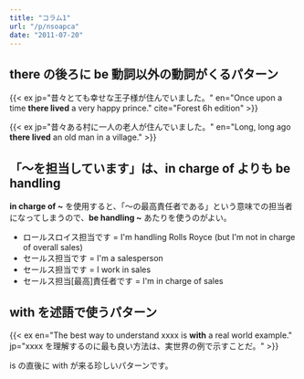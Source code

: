 ```yaml
---
title: "コラム1"
url: "/p/nsoapca"
date: "2011-07-20"
---
```


there の後ろに be 動詞以外の動詞がくるパターン
----

{{< ex jp="昔々とても幸せな王子様が住んでいました。" en="Once upon a time __there lived__ a very happy prince." cite="Forest 6h edition" >}}

{{< ex jp="昔々ある村に一人の老人が住んでいました。" en="Long, long ago __there lived__ an old man in a village." >}}


「〜を担当しています」は、in charge of よりも be handling
----
**in charge of ~** を使用すると、「〜の最高責任者である」という意味での担当者になってしまうので、**be handling ~** あたりを使うのがよい。

* ロールスロイス担当です = I'm handling Rolls Royce (but I'm not in charge of overall sales)
* セールス担当です = I'm a salesperson
* セールス担当です = I work in sales
* セールス担当[最高]責任者です = I'm in charge of sales


with を述語で使うパターン
----

{{< ex en="The best way to understand xxxx is **with** a real world example." jp="xxxx を理解するのに最も良い方法は、実世界の例で示すことだ。" >}}

is の直後に with が来る珍しいパターンです。

